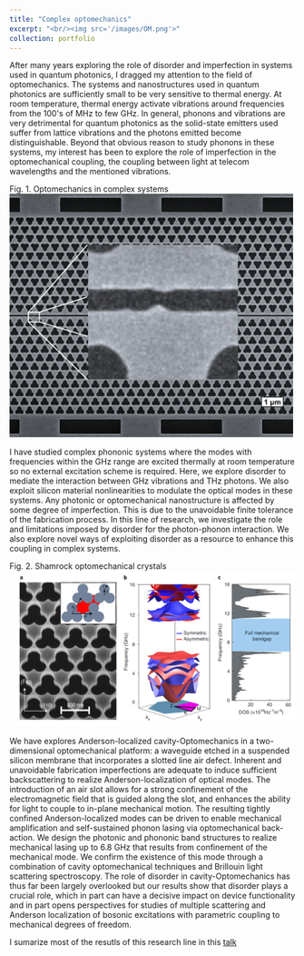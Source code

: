 ```yaml
---
title: "Complex optomechanics"
excerpt: "<br/><img src='/images/OM.png'>"
collection: portfolio
---
```


After many years exploring the role of disorder and imperfection in systems used in quantum photonics, I dragged my attention to the field of optomechanics. The systems and nanostructures used in quantum photonics are sufficiently small to be very sensitive to thermal energy. At room temperature, thermal energy activate vibrations around frequencies from the 100's of MHz to few GHz. In general, phonons and vibrations are very detrimental for quantum photonics as the solid-state emitters used suffer from lattice vibrations and the photons emitted become distinguishable. Beyond that obvious reason to study phonons in these systems, my interest has been to explore the role of imperfection in the optomechanical coupling, the coupling between light at telecom wavelengths and the mentioned vibrations.

Fig. 1. Optomechanics in complex systems <br/><img src='/images/OM.png' alt="drawing" width="500"/>


I have studied complex phononic systems where the modes with frequencies within the GHz range are excited thermally at room temperature so no external 
excitation scheme is required. Here, we explore disorder to mediate the interaction between GHz vibrations and THz photons. 
We also exploit silicon material nonlinearities to modulate the optical modes in these systems. Any photonic or optomechanical nanostructure is affected by 
some degree of imperfection. This is due to the unavoidable finite tolerance of the fabrication process. In this line of research, we investigate the role 
and limitations imposed by disorder for the photon-phonon interaction. We also explore novel ways of exploiting disorder as a resource to enhance this coupling 
in complex systems.




Fig. 2. Shamrock optomechanical crystals <br/><img src='/images/Shamrock.png' alt="drawing" width="800"/>


We have explores Anderson-localized cavity-Optomechanics in a two-dimensional optomechanical platform: a waveguide etched in a suspended silicon membrane that incorporates a slotted line air defect. Inherent and unavoidable fabrication imperfections are adequate to induce sufficient backscattering to realize Anderson-localization of optical modes. The introduction of an air slot allows for a strong confinement of the electromagnetic field that is guided along the slot, and enhances the ability for light to couple to in-plane mechanical motion. The resulting tightly confined Anderson-localized modes can be driven to enable mechanical amplification and self-sustained phonon lasing via optomechanical back-action. We design the photonic and phononic band structures to realize mechanical lasing up to 6.8 GHz that results from confinement of the mechanical mode. We confirm the existence of this mode through a combination of cavity optomechanical techniques and Brillouin light scattering spectroscopy. The role of disorder in cavity-Optomechanics has thus far been largely overlooked but our results show that disorder plays a crucial role, which in part can have a decisive impact on device functionality and in part opens perspectives for studies of multiple scattering and Anderson localization of bosonic excitations with parametric coupling to mechanical degrees of freedom.

I sumarize most of the resutls of this research line in this [talk](https://www.youtube.com/watch?v=jx5lNSxwHSw)


